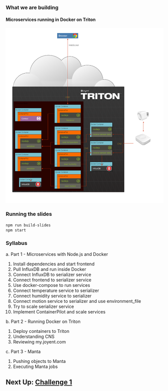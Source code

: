 
### What we are building

#### Microservices running in Docker on Triton

![image](./images/final.png)

### Running the slides

```sh
npm run build-slides
npm start
```

### Syllabus


a. Part 1 - Microservices with Node.js and Docker
  1. Install dependencies and start frontend
  1. Pull InfluxDB and run inside Docker
  1. Connect InfluxDB to serializer service
  1. Connect frontend to serializer service
  1. Use docker-compose to run services
  1. Connect temperature service to serializer
  1. Connect humidity service to serializer
  1. Connect motion service to serializer and use environment_file
  1. Try to scale serializer service
  1. Implement ContainerPilot and scale services

b. Part 2 - Running Docker on Triton
  1. Deploy containers to Triton
  1. Understanding CNS
  1. Reviewing my.joyent.com

c. Part 3 - Manta
  1. Pushing objects to Manta
  1. Executing Manta jobs


## Next Up: [Challenge 1](./challenge1/README.md)
